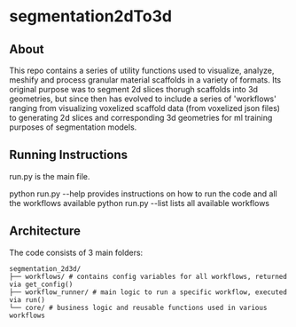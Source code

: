 # segmentation2dTo3d

## About
This repo contains a series of utility functions used to visualize, analyze, meshify and process granular
material scaffolds in a variety of formats. Its original purpose was to segment 2d slices thorugh scaffolds
into 3d geometries, but since then has evolved to include a series of 'workflows' ranging from visualizing
voxelized scaffold data (from voxelized json files) to generating 2d slices and corresponding 3d geometries
for ml training purposes of segmentation models.

## Running Instructions
run.py is the main file. 

python run.py --help provides instructions on how to run the code and all the workflows available
python run.py --list lists all available workflows

## Architecture
The code consists of 3 main folders:

```
segmentation_2d3d/ 
├── workflows/ # contains config variables for all workflows, returned via get_config() 
├── workflow_runner/ # main logic to run a specific workflow, executed via run() 
└── core/ # business logic and reusable functions used in various workflows
```